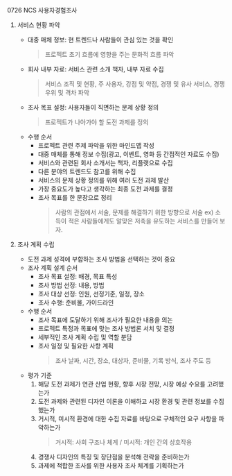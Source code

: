 0726 NCS 사용자경험조사
1. 서비스 현황 파악
    - 대중 매체 정보: 현 트렌드나 사람들이 관심 있는 것을 확인
        > 프로젝트 초기 흐름에 영향을 주는 문화적 흐름 파악
    - 회사 내부 자료: 서비스 관련 소개 책자, 내부 자료 수집
        > 서비스 조직 및 현황, 주 사용자, 강점 및 약점, 경쟁 및 유사 서비스, 경쟁 우위 및 격차 파악
    - 조사 목표 설정: 사용자들이 직면하는 문제 상황 정의
        > 프로젝트가 나아가야 할 도전 과제를 정의
    * 수행 순서
        * 프로젝트 관련 주제 파악을 위한 마인드맵 작성
        * 대중 매체를 통해 정보 수집(광고, 이벤트, 영화 등 간접적인 자료도 수집)
        * 서비스와 관련된 회사 소개서는 책자, 리플랫으로 수집
        * 다른 분야의 트렌드도 참고를 위해 수집
        * 서비스의 문제 상황 정의를 위해 여러 도전 과제 발산
        * 가장 중요도가 높다고 생각하는 최종 도전 과제를 결정
        * 조사 목표를 한 문장으로 정리
            > 사람의 관점에서 서술, 문제를 해결하기 위한 방향으로 서술
            > ex) 소득이 적은 사람들에게도 알맞은 저축을 유도하는 서비스를 만들어 보자.

2. 조사 계획 수립
    - 도전 과제 성격에 부합하는 조사 방법을 선택하는 것이 중요
    * 조사 계획 설계 순서
        * 조사 목표 설정: 배경, 목표 특성
        * 조사 방법 선정: 내용, 방법
        * 조사 대상 선정: 인원, 선정기준, 일정, 장소
        * 조사 수행: 준비물, 가이드라인
    * 수행 순서
        * 조사 목표에 도달하기 위해 조사가 필요한 내용을 의논
        * 프로젝트 특정과 목표에 맞는 조사 방법론 서치 및 결정
        * 세부적인 조사 계획 수립 및 역할 분담
        * 조사 일정 및 필요한 사항 계획
            > 조사 날짜, 시간, 장소, 대상자, 준비물, 기록 방식, 조사 주도 등
    - 평가 기준
        1. 해당 도전 과제가 연관 산업 현황, 향후 시장 전망, 시장 예상 수요를 고려했는가
        2. 도전 과제와 관련된 디자인 이론을 이해하고 시장 환경 및 관련 정보를 수집했는가
        3. 거시적, 미시적 환경에 대한 수집 자료를 바탕으로 구체적인 요구 사항을 파악하는가
            > 거시적: 사회 구조나 체계 / 미시적: 개인 간의 상호작용
        4. 경쟁사 디자인의 특징 및 장단점을 분석해 전략을 준비하는가
        5. 과제에 적합한 조사를 위한 사용자 조사 체계를 기획하는가